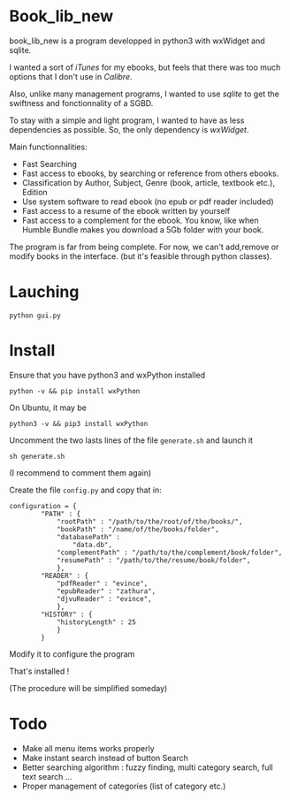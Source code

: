 # Book_lib_new

book_lib_new is a program developped in python3 with
wxWidget and sqlite.

I wanted a sort of *iTunes* for my ebooks, but feels that
there was too much options that I don't use in *Calibre*.

Also, unlike many management programs, I wanted to use
*sqlite* to get the swiftness and fonctionnality
of a SGBD.

To stay with a simple and light program, I wanted to have as
less dependencies as possible. So, the only dependency is *wxWidget*.

Main functionnalities:
- Fast Searching
- Fast access to ebooks, by searching or reference from others ebooks.
- Classification by Author, Subject, Genre (book, article, textbook etc.), Edition
- Use system software to read ebook (no epub or pdf reader included)
- Fast access to a resume of the ebook written by yourself
- Fast access to a complement for the ebook. You know, like when Humble Bundle
makes you download a 5Gb folder with your book.

The program is far from being complete.
For now, we can't add,remove or modify books in the interface.
(but it's feasible through python classes).

# Lauching

```
python gui.py
```

# Install

Ensure that you have python3 and wxPython installed

```
python -v && pip install wxPython
```
On Ubuntu, it may be
```
python3 -v && pip3 install wxPython
```

Uncomment the two lasts lines of the file `generate.sh` and launch it
```
sh generate.sh
```
(I recommend to comment them again)

Create the file `config.py` and copy that in:
```
configuration = {
        "PATH" : {
            "rootPath" : "/path/to/the/root/of/the/books/",
            "bookPath" : "/name/of/the/books/folder",
            "databasePath" :
                "data.db",
            "complementPath" : "/path/to/the/complement/book/folder",
            "resumePath" : "/path/to/the/resume/book/folder",
            },
        "READER" : {
            "pdfReader" : "evince",
            "epubReader" : "zathura",
            "djvuReader" : "evince",
            },
        "HISTORY" : {
            "historyLength" : 25
            }
        }
```
Modify it to configure the program

That's installed !

(The procedure will be simplified someday)

# Todo

- Make all menu items works properly
- Make instant search instead of button Search
- Better searching algorithm : fuzzy finding, multi category search, full text search ...
- Proper management of categories (list of category etc.)
